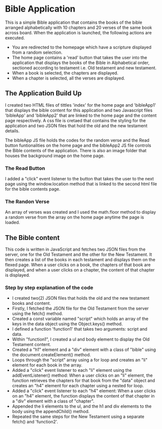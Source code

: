 # Bible Application
This is a simple Bible application that contains the books of the bible arranged alphabetically with 10 chapters and 20 verses of the same book across board. When the application is launched, the following actions are executed.

* You are redirected to the homepage which have a scripture displayed from a random selection.
* The home page contains a 'read' button that takes the user into the application that displays the books of the Bible in Alphabetical order, sectioned according to testament i.e. Old testament and new testament.
* When a book is selected, the chapters are displayed.
* When a chapter is selected, all the verses are displayed. 

## The Application Build Up
I created two HTML files of tittles 'index' for the home page and 'bibleApp1' that displays the bible content for this application and two Javascript files 'bibleApp' and 'bibleApp2' that are linked to the home page and the content page respectively. A css file is cretaed that contains the styling for the application and two JSON files that hold the old and the new testament details. 

The bibleApp JS file holds the codes for the random verse and the Read button funtionalities on the home page and the bibleApp2 JS file controls the Bible contents of the application. There is also an image folder that houses the background image on the home page.

### The Read Button
I added a "click" event listener to the button that takes the user to the next page using the window.location method that is linked to the second html file for the bible contents page. 

### The Randon Verse
An array of verses was created and I used the math.floor method to display a random verse from the array on the home page anytime the page is loaded.


## The Bible content
This code is written in JavaScript and fetches two JSON files from the server, one for the Old Testament and the other for the New Testament. It then creates a list of the books in each testament and displays them on the flexed page. When a user clicks on a book, the chapters of that book are displayed, and when a user clicks on a chapter, the content of that chapter is displayed.

### Step by step explanation of the code  

* I created two(2) JSON files that holds the old and the new testament books and content. 
*  Firstly, I fetched the JSON file for the Old Testament from the server  using the fetch() method.
*  Created a const variable named "script" which holds an array of the keys in the data object using the Object.keys() method.
*  I defined a function 'function1' that takes two arguments: script and data.
*  Within "function1", I created a ul and body element to display the Old Testament content.
*  Created a "h1" element and a "div" element with a class of "bible" using the document.createElement() method.
*  Loops through the "script" array using a for loop and creates an "li" element for each book in the array.
*  Added a "click" event listener to each "li" element using the addEventListener() method: When a user clicks on an "li" element, the function retrieves the chapters for that book from the "data" object and creates an "h4" element for each chapter using a nested for loop.
*  Added a "click" event listener to each "h4" element: When a user clicks on an "h4" element, the function displays the content of that chapter in a "div" element with a class of "chapter".
*  Appended the li elements to the ul, and the h1 and div elements to the body using the appendChild() method.
*  Repeated the same steps for the New Testament using a separate fetch() and 'function2'.












